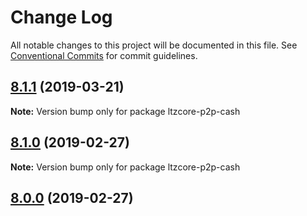 # Change Log

All notable changes to this project will be documented in this file.
See [Conventional Commits](https://conventionalcommits.org) for commit guidelines.

## [8.1.1](https://github.com/bitpay/ltzcore-p2p/compare/v8.1.0...v8.1.1) (2019-03-21)

**Note:** Version bump only for package ltzcore-p2p-cash

## [8.1.0](https://github.com/bitpay/ltzcore-p2p/compare/v5.0.0-beta.44...v8.1.0) (2019-02-27)

**Note:** Version bump only for package ltzcore-p2p-cash

## [8.0.0](https://github.com/bitpay/ltzcore-p2p/compare/v5.0.0-beta.44...v8.0.0) (2019-02-27)
